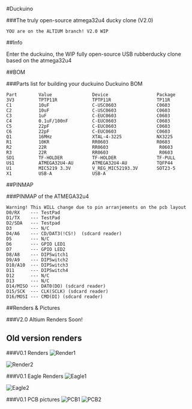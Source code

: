 #Duckuino

###The truly open-source atmega32u4 ducky clone (V2.0)

```YOU are on the ALTIUM branch! V2.0 WIP```

##Info

Enter the duckuino, the WIP fully open-source USB rubberducky clone based on the atmega32u4

##BOM

###Parts list for building your duckuino
Duckuino BOM

```
Part 		Value         		Device            		Package                                                                                                            
3V3  		TPTP11R       		TPTP11R           		TP11R
C1   		10uF          		C-USC0603         		C0603                                                                                                         
C2   		10uF          		C-USC0603         		C0603                                                                                                            
C3   		1uF           		C-EUC0603         		C0603                                                                                                          
C4   		0.1uF/100nF   		C-EUC0603         		C0603
C5   		22pF          		C-EUC0603         		C0603                                                                                                           
C6   		22pF          		C-EUC0603         		C0603                                                                                                            
Q1   		16MHz         		XTAL-4-3225       		NX3225                                                                                                    
R1   		10KR          		RR0603            		R0603
R2   		22R           		RR0603           		 R0603
R3   		22R           		RR0603           		 R0603
SD1  		TF-HOLDER     		TF-HOLDER         		TF-PULL         
U$1  		ATMEGA32U4-AU 		ATMEGA32U4-AU     		TQFP44                                                                                                
U1   		MIC5219 3.3V  		V_REG_MIC52193.3V 		SOT23-5
X1   		USB-A         		USB-A                                                                                                                         
```

##PINMAP

###PINMAP of the ATMEGA32u4

```
Warning! This WILL change due to pin arranjements on the pcb layout
D0/RX    --- TestPad
D1/TX    --- TestPad
D2/SDA   --- Testpad
D3       --- N/C
D4/A6    --- CD/DAT3(!CS!)  (sdcard reader)
D5       --- N/C
D6       --- GPIO LED1
D7       --- GPIO LED2
D8/A8    --- DIPSwitch1
D9/A9    --- DIPSwitch2
D10/A10  --- DIPSwitch3
D11      --- DIPSwitch4
D12      --- N/C
D13      --- N/C
D14/MISO --- DAT0(DO) (sdcard reader)
D15/SCK  --- CLK(SCLK) (sdcard reader)
D16/MOSI --- CMD(DI) (sdcard reader)
```



##Renders & Pictures

###V2.0 Altium Renders
Soon!


## Old version renders

###V0.1 Renders
![Render1](https://raw.githubusercontent.com/afonsus1997/Duckuino/master/renders/top.png)

![Render2](https://raw.githubusercontent.com/afonsus1997/Duckuino/master/renders/bot.png)


###V0.1 Eagle Renders
![Eagle1](https://raw.githubusercontent.com/afonsus1997/Duckuino/master/renders/eagle_sch.png)

![Eagle2](https://raw.githubusercontent.com/afonsus1997/Duckuino/master/renders/eagle_brd.png)

###V0.1 PCB pictures
![PCB1](https://raw.githubusercontent.com/afonsus1997/Duckuino/master/renders/V0.1_TOP.jpg) ![PCB2](https://raw.githubusercontent.com/afonsus1997/Duckuino/master/renders/V0.1_BOTTOM.jpg)